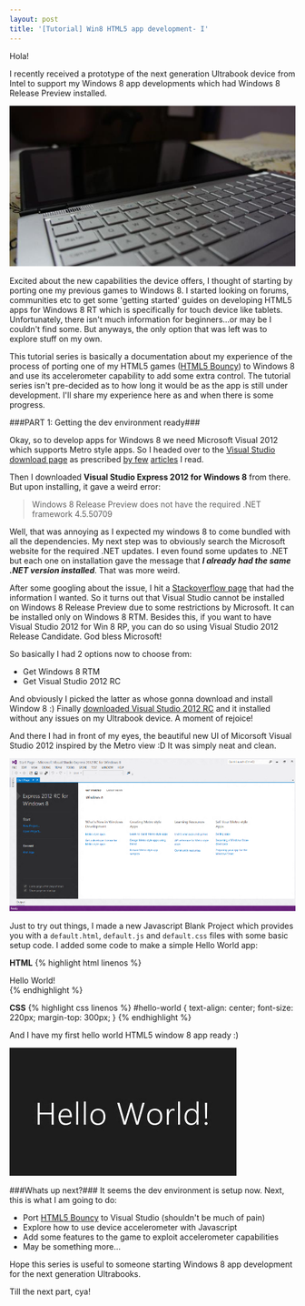 ```yaml
---
layout: post
title: '[Tutorial] Win8 HTML5 app development- I'
---
```


Hola!

I recently received a prototype of the next generation Ultrabook device from Intel to support my Windows 8 app developments which had Windows 8 Release Preview installed. 

[<img src="/images/ubook.jpg" alt="Ultrabook" title="Next-gen ultrabook" />](/images/ubook.png)

Excited about the new capabilities the device offers, I thought of starting by porting one my previous games to Windows 8. I started looking on forums, communities etc to get some 'getting started' guides on developing HTML5 apps for Windows 8 RT which is specifically for touch device like tablets. Unfortunately, there isn't much information for beginners...or may be I couldn't find some. But anyways, the only option that was left was to explore stuff on my own.

This tutorial series is basically a documentation about my experience of the process of porting one of my HTML5 games ([HTML5 Bouncy](https://github.com/chinchang/Bouncy_HTML5)) to Windows 8 and use its accelerometer capability to add some extra control.
The tutorial series isn't pre-decided as to how long it would be as the app is still under development. I'll share my experience here as and when there is some progress.

###PART 1: Getting the dev environment ready###

Okay, so to develop apps for Windows 8 we need Microsoft Visual 2012 which supports Metro style apps. So I headed over to the [Visual Studio download page](http://www.microsoft.com/visualstudio/eng/downloads) as prescribed [by few](http://software.intel.com/en-us/blogs/2012/07/13/getting-started-with-ultrabook-development) [articles](http://blogs.msdn.com/b/jennifer/archive/2012/06/19/developing-a-windows-8-metro-app-part-2-getting-started.aspx) I read.

Then I downloaded **Visual Studio Express 2012 for Windows 8** from there. But upon installing, it gave a weird error:

>Windows 8 Release Preview does not have the required .NET framework 4.5.50709

Well, that was annoying as I expected my windows 8 to come bundled with all the dependencies. My next step was to obviously search the Microsoft website for the required .NET updates. I even found some updates to .NET but each one on installation gave the message that ***I already had the same .NET version installed***. That was more weird.

After some googling about the issue, I hit a [Stackoverflow page](http://stackoverflow.com/questions/12389297/unable-to-install-visual-studio-professional-2012-on-windows-8-cp-and-also-not-o) that had the information I wanted. So it turns out that Visual Studio cannot be installed on Windows 8 Release Preview due to some restrictions by Microsoft. It can be installed only on Windows 8 RTM. Besides this, if you want to have Visual Studio 2012 for Win 8 RP, you can do so using Visual Studio 2012 Release Candidate. God bless Microsoft!

So basically I had 2 options now to choose from:
- Get Windows 8 RTM
- Get Visual Studio 2012 RC

And obviously I picked the latter as whose gonna download and install Window 8 :) Finally [downloaded Visual Studio 2012 RC](http://www.microsoft.com/en-us/download/details.aspx?id=29915) and it installed without any issues on my Ultrabook device. A moment of rejoice!

And there I had in front of my eyes, the beautiful new UI of Micorsoft Visual Studio 2012 inspired by the Metro view :D It was simply neat and clean.

[<img src="/images/vs2012_start_screen.png" alt="Visual Studio 2012" title="Visual Studio 2012 start screen" />](/images/vs2012_start_screen.png)

Just to try out things, I made a new Javascript Blank Project which provides you with a <code>default.html</code>, <code>default.js</code> and <code>default.css</code> files with some basic setup code. I added some code to make a simple Hello World app:

**HTML**
{% highlight html linenos %}
<div id="hello-world">Hello World!</div>
{% endhighlight %}

**CSS**
{% highlight css linenos %}
#hello-world {
	text-align: center;
	font-size: 220px;
	margin-top: 300px;
}
{% endhighlight %}

And I have my first hello world HTML5 window 8 app ready :)

[<img src="/images/helloworld_win8.png" alt="Hello World" title="Hello World!" />](/images/helloworld_win8.png)

###Whats up next?###
It seems the dev environment is setup now. Next, this is what I am going to do:
- Port [HTML5 Bouncy](https://github.com/chinchang/Bouncy_HTML5) to Visual Studio (shouldn't be much of pain)
- Explore how to use device accelerometer with Javascript
- Add some features to the game to exploit accelerometer capabilities
- May be something more...

Hope this series is useful to someone starting Windows 8 app development for the next generation Ultrabooks.

Till the next part, cya!
